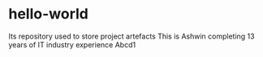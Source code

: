 # hello-world
Its repository used to store project artefacts
This is Ashwin completing 13 years of IT industry experience 
Abcd1
